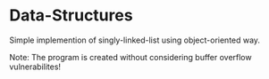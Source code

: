 # Data-Structures

Simple implemention of singly-linked-list using object-oriented way.

Note: The program is created without considering buffer overflow vulnerabilites!

